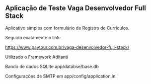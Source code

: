 ## Aplicação de Teste Vaga Desenvolvedor Full Stack

Aplicativo simples com formulário de Registro de Currículos.

Seguido exatamente o link:

https://www.paytour.com.br/vaga-desenvolvedor-full-stack/

Utilizado o Framework Aditanti

Bando de dados SQLIte app/databse/base.db

Configurações de SMTP em app/config/application.ini